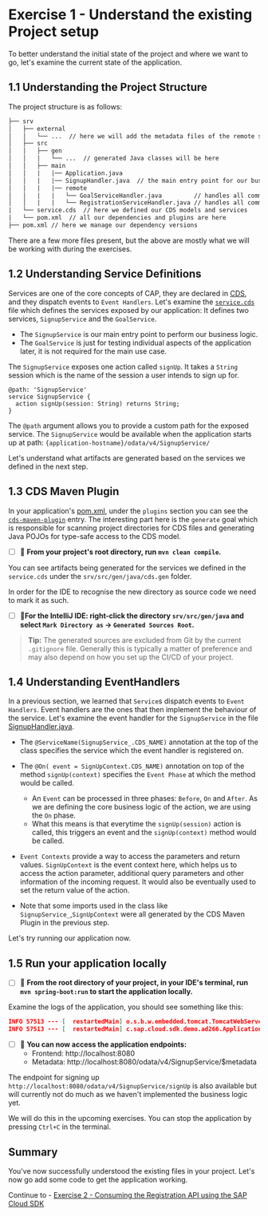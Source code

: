 # Exercise 1 - Understand the existing Project setup

To better understand the initial state of the project and where we want to go, let's examine the current state of the application.

## 1.1 Understanding the Project Structure

The project structure is as follows:

```txt
├── srv
│   ├── external
│   │   └── ...  // here we will add the metadata files of the remote services
│   ├── src
│   │   ├── gen
│   │   |   └── ...  // generated Java classes will be here
│   │   ├── main
│   │   |   |── Application.java
│   │   |   |── SignupHandler.java  // the main entry point for our business logic
│   │   |   |── remote
│   │   |   |   └── GoalServiceHandler.java         // handles all communication to SuccessFactors
│   │   |   |   └── RegistrationServiceHandler.java // handles all communication to the Registration API
|   └── service.cds  // here we defined our CDS models and services
|   └── pom.xml  // all our dependencies and plugins are here
├── pom.xml // here we manage our dependency versions
```

There are a few more files present, but the above are mostly what we will be working with during the exercises.

## 1.2 Understanding Service Definitions

Services are one of the core concepts of CAP, they are declared in [CDS](https://cap.cloud.sap/docs/about/#service-definitions-in-cds), and they dispatch events to `Event Handlers`.
Let's examine the [`service.cds`](../../srv/service.cds) file which defines the services exposed by our application: It defines two services, `SignupService` and the `GoalService`.

- The `SignupService` is our main entry point to perform our business logic.
- The `GoalService` is just for testing individual aspects of the application later, it is not required for the main use case.

The `SignupService` exposes one action called `signUp`. It takes a `String` session which is the name of the session a user intends to sign up for.

```cds
@path: 'SignupService'
service SignupService {
  action signUp(session: String) returns String;
}
```

The `@path` argument allows you to provide a custom path for the exposed service.
The `SignupService` would be available when the application starts up at path: `{application-hostname}/odata/v4/SignupService/`

Let's understand what artifacts are generated based on the services we defined in the next step. 

## 1.3 CDS Maven Plugin

In your application's [pom.xml](../../srv/pom.xml), under the `plugins` section you can see the [`cds-maven-plugin`](https://cap.cloud.sap/docs/java/assets/cds-maven-plugin-site/plugin-info.html) entry.
The interesting part here is the `generate` goal which is responsible for scanning project directories for CDS files and generating Java POJOs for type-safe access to the CDS model.

- [ ] 🔨 **From your project's root directory, run `mvn clean compile`.**

You can see artifacts being generated for the services we defined in the `service.cds` under the `srv/src/gen/java/cds.gen` folder.

In order for the IDE to recognise the new directory as source code we need to mark it as such.

- [ ] 🔨**For the IntelliJ IDE: right-click the directory `srv/src/gen/java` and select `Mark Directory as` -> `Generated Sources Root`.**

> **Tip:** The generated sources are excluded from Git by the current `.gitignore` file.
> Generally this is typically a matter of preference and may also depend on how you set up the CI/CD of your project.

## 1.4 Understanding EventHandlers

In a previous section, we learned that `Service`s dispatch events to `Event Handlers`.
Event handlers are the ones that then implement the behaviour of the service.
Let's examine the event handler for the `SignupService` in the file [SignupHandler.java](../../srv/src/main/java/com/sap/cloud/sdk/demo/ad266/SignupHandler.java).

- The `@ServiceName(SignupService_.CDS_NAME)` annotation at the top of the class specifies the service which the event handler is registered on. 

- The `@On( event = SignUpContext.CDS_NAME)` annotation on top of the method `signUp(context)` specifies the `Event Phase` at which the method would be called.
   - An `Event` can be processed in three phases: `Before`, `On` and `After`. As we are defining the core business logic of the action, we are using the `On` phase.
   - What this means is that everytime the `signUp(session)` action is called, this triggers an event and the `signUp(context)` method would be called.

- `Event Contexts` provide a way to access the parameters and return values. `SignUpContext` is the event context here, which helps us to access the action parameter, additional query parameters and other information of the incoming request.
   It would also be eventually used to set the return value of the action.

- Note that some imports used in the class like `SignupService_`,`SignUpContext` were all generated by the CDS Maven Plugin in the previous step.

Let's try running our application now.

## 1.5 Run your application locally

- [ ] 🔨 **From the root directory of your project, in your IDE's terminal, run `mvn spring-boot:run` to start the application locally.**

Examine the logs of the application, you should see something like this:
```json
INFO 57513 --- [  restartedMain] o.s.b.w.embedded.tomcat.TomcatWebServer  : Tomcat started on port(s): 8080 (http) with context path ''
INFO 57513 --- [  restartedMain] c.sap.cloud.sdk.demo.ad266.Application   : Started Application in 2.348 seconds (process running for 2.759)
```

- [ ] 🔨 **You can now access the application endpoints:**
  - Frontend: http://localhost:8080 
  - Metadata: http://localhost:8080/odata/v4/SignupService/$metadata

The endpoint for signing up `http://localhost:8080/odata/v4/SignupService/signUp` is also available but will currently not do much as we haven't implemented the business logic yet. 

We will do this in the upcoming exercises. You can stop the application by pressing `Ctrl+C` in the terminal.

## Summary

You've now successfully understood the existing files in your project. Let's now go add some code to get the application working.

Continue to - [Exercise 2 - Consuming the Registration API using the SAP Cloud SDK](../ex2/README.md)
